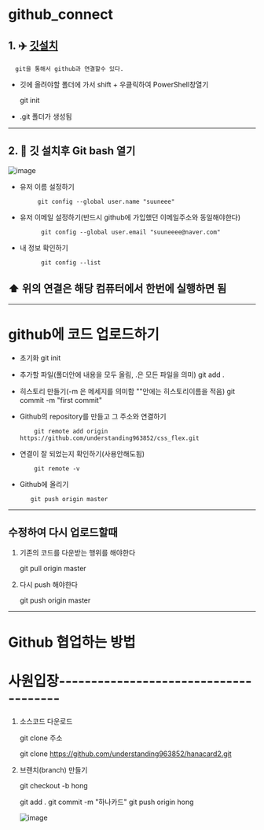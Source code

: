 # github_connect

##  1. ✈️ [깃설치](https://git-scm.com/download/win)  

      git을 통해서 github과 연결할수 있다.


 - 깃에 올려야할 폴더에 가서 shift + 우클릭하여 PowerShell창열기
                            
      git init
      
      
 - .git 폴더가 생성됨
 ---------------------
 ## 2. 🍎 깃 설치후 Git bash 열기
 
 ![image](https://user-images.githubusercontent.com/60366769/235417840-18a965b3-8a2e-4e55-bf57-4b69f988e763.png)
 
 * 유저 이름 설정하기
 
            git config --global user.name "suuneee"


* 유저 이메일 설정하기(반드시 github에 가입했던 이메일주소와 동일해야한다)
 
            git config --global user.email "suuneeee@naver.com"
      
* 내 정보 확인하기

            git config --list


##  ⬆️ 위의 연결은 해당 컴퓨터에서 한번에 실행하면 됨
----------------------------------

# github에 코드 업로드하기

   * 초기화 
       git init
   * 추가할 파일(폴더안에 내용을 모두 올림, .은 모든 파일을 의미)
       git add .
   * 히스토리 만들기(-m 은 메세지를 의미함 ""안에는 히스토리이름을 적음)
       git commit -m "first commit"
       
  * Github의 repository를 만들고 그 주소와 연결하기

            git remote add origin https://github.com/understanding963852/css_flex.git
            
  * 연결이 잘 되었는지 확인하기(사용안해도됨)    

            git remote -v
            
  * Github에 올리기
  
           git push origin master


-----------------------------------------------------------------
##  수정하여 다시 업로드할때 

1. 기존의 코드를 다운받는 행위를 해야한다

     git pull origin master
     
     
2. 다시 push 해야한다

      git push origin master

--------------------------------------------------------------------
# Github 협업하는 방법

# 사원입장--------------------------------------
1. 소스코드 다운로드
   
   git clone 주소
   
   git clone https://github.com/understanding963852/hanacard2.git
   
2. 브랜치(branch) 만들기

   git checkout -b hong
   
   git add .
   git commit -m "하나카드"
   git push origin hong
   
   ![image](https://github.com/understanding963852/github_connect/assets/60366769/8f55a459-2d97-46b4-8286-05e588709afa)

     


